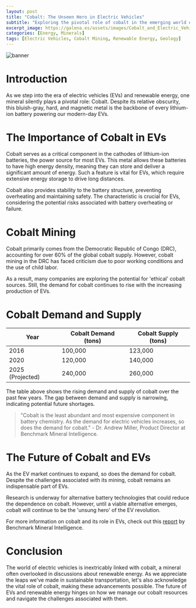 ```yaml
---
layout: post
title: "Cobalt: The Unseen Hero in Electric Vehicles"
subtitle: "Exploring the pivotal role of cobalt in the emerging world of electric vehicles and renewable energy."
excerpt_image: https://galena.es/assets/images/Cobalt_and_Electric_Vehicles.png
categories: [Energy, Minerals]
tags: [Electric Vehicles, Cobalt Mining, Renewable Energy, Geology]
---
```

![banner](https://galena.es/assets/images/Cobalt_and_Electric_Vehicles.png)

# Introduction

As we step into the era of electric vehicles (EVs) and renewable energy, one mineral silently plays a pivotal role: Cobalt. Despite its relative obscurity, this bluish-gray, hard, and magnetic metal is the backbone of every lithium-ion battery powering our modern-day EVs.

# The Importance of Cobalt in EVs

Cobalt serves as a critical component in the cathodes of lithium-ion batteries, the power source for most EVs. This metal allows these batteries to have high energy density, meaning they can store and deliver a significant amount of energy. Such a feature is vital for EVs, which require extensive energy storage to drive long distances.

Cobalt also provides stability to the battery structure, preventing overheating and maintaining safety. The characteristic is crucial for EVs, considering the potential risks associated with battery overheating or failure.

# Cobalt Mining

Cobalt primarily comes from the Democratic Republic of Congo (DRC), accounting for over 60% of the global cobalt supply. However, cobalt mining in the DRC has faced criticism due to poor working conditions and the use of child labor. 

As a result, many companies are exploring the potential for 'ethical' cobalt sources. Still, the demand for cobalt continues to rise with the increasing production of EVs. 

# Cobalt Demand and Supply

| Year | Cobalt Demand (tons) | Cobalt Supply (tons) |
| --- | --- | --- |
| 2016 | 100,000 | 123,000 |
| 2020 | 120,000 | 140,000 |
| 2025 (Projected) | 240,000 | 260,000 |

The table above shows the rising demand and supply of cobalt over the past few years. The gap between demand and supply is narrowing, indicating potential future shortages.

> "Cobalt is the least abundant and most expensive component in battery chemistry. As the demand for electric vehicles increases, so does the demand for cobalt." - Dr. Andrew Miller, Product Director at Benchmark Mineral Intelligence.

# The Future of Cobalt and EVs

As the EV market continues to expand, so does the demand for cobalt. Despite the challenges associated with its mining, cobalt remains an indispensable part of EVs. 

Research is underway for alternative battery technologies that could reduce the dependence on cobalt. However, until a viable alternative emerges, cobalt will continue to be the 'unsung hero' of the EV revolution. 

For more information on cobalt and its role in EVs, check out this [report](https://www.benchmarkminerals.com/reports/cobalt-prices-could-increase-as-demand-rises/) by Benchmark Mineral Intelligence.

# Conclusion

The world of electric vehicles is inextricably linked with cobalt, a mineral often overlooked in discussions about renewable energy. As we appreciate the leaps we've made in sustainable transportation, let's also acknowledge the vital role of cobalt, making these advancements possible. The future of EVs and renewable energy hinges on how we manage our cobalt resources and navigate the challenges associated with them.